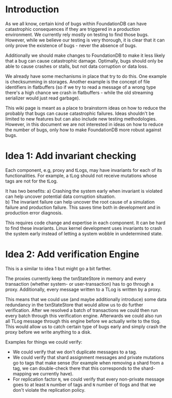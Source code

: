 # Introduction

As we all know, certain kind of bugs within FoundationDB can have catastrophic consequences if they are triggered in a production environment. We currently rely mostly on testing to find those bugs. However, while we believe our testing is very thorough, it is clear that it can only prove the existence of bugs - never the absence of bugs.

Additionally we should make changes to FoundationDB to make it less likely that a bug can cause catastrophic damage. Optimally, bugs should only be able to cause crashes or stalls, but not data corruption or data loss.

We already have some mechanisms in place that try to do this. One example is checksumming in storages. Another example is the concept of file identifiers in flatbuffers (so if we try to read a message of a wrong type there's a high chance we crash in flatbuffers - while the old streaming serializer would just read garbage).

This wiki page is meant as a place to brainstorm ideas on how to reduce the probably that bugs can cause catastrophic failures. Ideas shouldn't be limited to new features but can also include new testing methodologies. However, in this document we are not interested in ideas on how to reduce the number of bugs, only how to make FoundationDB more robust against bugs.

# Idea 1: Add invariant checking

Each component, e.g, proxy and tLogs, may have invariants for each of its functionalities. For example, a tLog should not receive mutations whose tags are not for the tLog. 

It has two benefits:
a) Crashing the system early when invariant is violated can help uncover potential data corruption situation.  
b) The invariant failure can help uncover the root cause of a simulation failure and production failure. This saves time both in development and in production error diagnosis.

This requires code change and expertise in each component. It can be hard to find these invariants. Linux kernel development uses invariants to crash the system early instead of letting a system wobble in undetermined state.

# Idea 2: Add verification Engine

This is a similar to idea 1 but might go a bit farther.

The proxies currently keep the txnStateStore in memory and every transaction (whether system- or user-transaction) has to go through a proxy. Additionally, every message written to a TLog is written by a proxy.

This means that we could use (and maybe additionally introduce) some data redundancy in the txnStateStore that would allow us to do further verification. After we resolved a batch of transactions we could then run every batch through this verification engine. Afterwards we could also run all TLog message through this engine before we actually write to the tlog. This would allow us to catch certain type of bugs early and simply crash the proxy before we write anything to a disk.

Examples for things we could verify:

* We could verify that we don't duplicate messages to a tag.
* We could verify that shard assignment messages and private mutations go to tags that make sense (for example when removing a shard from a tag, we can double-check there that this corresponds to the shard-mapping we currently have).
* For replication factor `N`, we could verify that every non-private message goes to at least `N` number of tags and `N` number of tlogs and that we don't violate the replication policy.